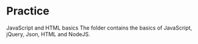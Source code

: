 # Practice
JavaScript and HTML basics
The folder contains the basics of JavaScript, jQuery, Json, HTML and NodeJS.
